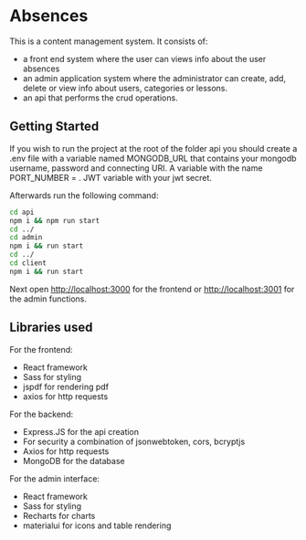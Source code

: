 # Absences

This is a content management system. It consists of:

- a front end system where the user can views info about the user absences
- an admin application system where the administrator can create, add, delete or view info about users, categories or lessons.
- an api that performs the crud operations.

## Getting Started

If you wish to run the project at the root of the folder api you should create a .env file with a variable named MONGODB_URL that contains your mongodb username, password and connecting URI.
A variable with the name PORT_NUMBER = <Your Port Number>.
JWT variable with your jwt secret.

Afterwards run the following command:

```bash
cd api
npm i && npm run start
cd ../
cd admin
npm i && run start
cd ../
cd client
npm i && run start
```

Next open [http://localhost:3000](http://localhost:3000) for the frontend or [http://localhost:3001](http://localhost:3001) for the admin functions.

## Libraries used

For the frontend:

- React framework
- Sass for styling
- jspdf for rendering pdf
- axios for http requests

For the backend:

- Express.JS for the api creation
- For security a combination of jsonwebtoken, cors, bcryptjs
- Axios for http requests
- MongoDB for the database

For the admin interface:

- React framework
- Sass for styling
- Recharts for charts
- materialui for icons and table rendering
